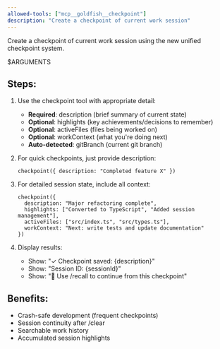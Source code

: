 ```yaml
---
allowed-tools: ["mcp__goldfish__checkpoint"]
description: "Create a checkpoint of current work session"
---
```


Create a checkpoint of current work session using the new unified checkpoint system.

$ARGUMENTS

## Steps:
1. Use the checkpoint tool with appropriate detail:
   - **Required**: description (brief summary of current state)
   - **Optional**: highlights (key achievements/decisions to remember)
   - **Optional**: activeFiles (files being worked on)
   - **Optional**: workContext (what you're doing next)
   - **Auto-detected**: gitBranch (current git branch)

2. For quick checkpoints, just provide description:
   ```
   checkpoint({ description: "Completed feature X" })
   ```

3. For detailed session state, include all context:
   ```
   checkpoint({ 
     description: "Major refactoring complete",
     highlights: ["Converted to TypeScript", "Added session management"],
     activeFiles: ["src/index.ts", "src/types.ts"],
     workContext: "Next: write tests and update documentation"
   })
   ```

4. Display results:
   - Show: "✓ Checkpoint saved: {description}"
   - Show: "Session ID: {sessionId}" 
   - Show: "📌 Use /recall to continue from this checkpoint"

## Benefits:
- Crash-safe development (frequent checkpoints)
- Session continuity after /clear
- Searchable work history
- Accumulated session highlights